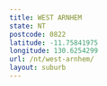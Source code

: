 ```yaml
---
title: WEST ARNHEM
state: NT
postcode: 0822
latitude: -11.75841975
longitude: 130.6254299
url: /nt/west-arnhem/
layout: suburb
---
```

